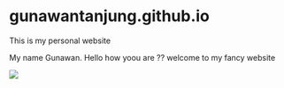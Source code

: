 # gunawantanjung.github.io
This is my personal website

My name Gunawan. Hello how yoou are ?? welcome to my fancy website 

![](https://media.giphy.com/media/v1.Y2lkPTc5MGI3NjExc21zN2Y1bHJ4a3V6am5laHppcnVwZ2dpdmxqYXFmcmQ1Y295emFydiZlcD12MV9pbnRlcm5hbF9naWZfYnlfaWQmY3Q9Zw/3NtY188QaxDdC/giphy.gif)
